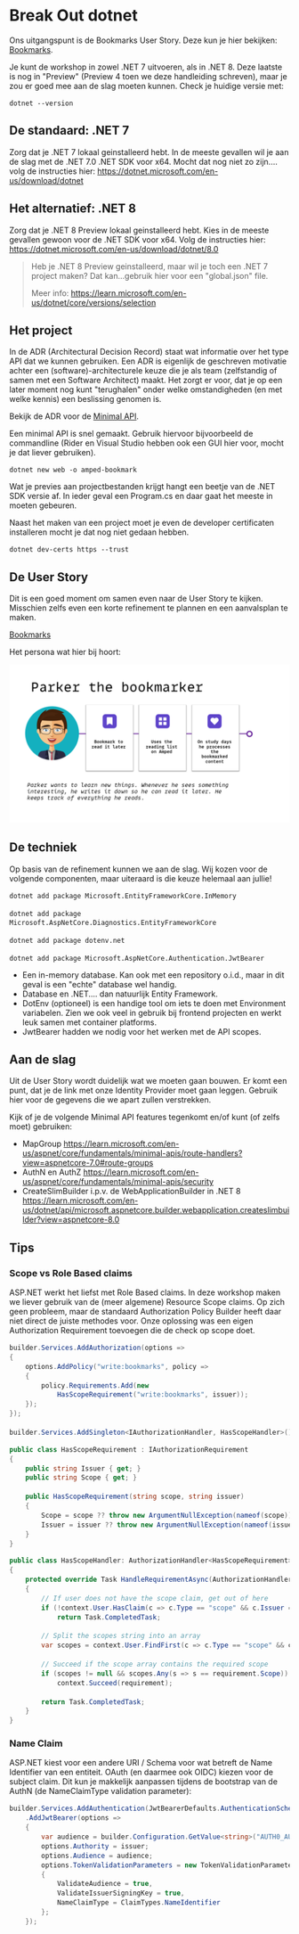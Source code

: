 # Break Out dotnet

Ons uitgangspunt is de Bookmarks User Story. Deze kun je hier bekijken: [Bookmarks](../../docs/backlog/1.%20Bookmarks.md).

Je kunt de workshop in zowel .NET 7 uitvoeren, als in .NET 8. Deze laatste is nog in "Preview" (Preview 4 toen we deze handleiding schreven), maar je zou er goed mee aan de slag moeten kunnen. Check je huidige versie met: 

```
dotnet --version
```


## De standaard: .NET 7

Zorg dat je .NET 7 lokaal geinstalleerd hebt. In de meeste gevallen wil je aan de slag met de .NET 7.0 .NET SDK voor x64.  Mocht dat nog niet zo zijn.... volg de instructies hier: https://dotnet.microsoft.com/en-us/download/dotnet 


## Het alternatief: .NET 8

Zorg dat je .NET 8 Preview lokaal geinstalleerd hebt. Kies in de meeste gevallen gewoon voor de .NET SDK voor x64. Volg de instructies hier: https://dotnet.microsoft.com/en-us/download/dotnet/8.0

> Heb je .NET 8 Preview geinstalleerd, maar wil je toch een .NET 7 project maken? Dat kan...gebruik hier voor een "global.json" file.
>
> Meer info: https://learn.microsoft.com/en-us/dotnet/core/versions/selection


## Het project

In de ADR (Architectural Decision Record) staat wat informatie over het type API dat we kunnen gebruiken. Een ADR is eigenlijk de geschreven motivatie achter een (software)-architecturele keuze die je als team (zelfstandig of samen met een Software Architect) maakt. Het zorgt er voor, dat je op een later moment nog kunt "terughalen" onder welke omstandigheden (en met welke kennis) een beslissing genomen is. 

Bekijk de ADR voor de [Minimal API](../../docs/ADR/1.%20Minimal%20API.md).

Een minimal API is snel gemaakt. Gebruik hiervoor bijvoorbeeld de commandline (Rider en Visual Studio hebben ook een GUI hier voor, mocht je dat liever gebruiken).

```
dotnet new web -o amped-bookmark
```

Wat je previes aan projectbestanden krijgt hangt een beetje van de .NET SDK versie af. In ieder geval een Program.cs en daar gaat het meeste in moeten gebeuren. 

Naast het maken van een project moet je even de developer certificaten installeren mocht je dat nog niet gedaan hebben. 

```
dotnet dev-certs https --trust
```

## De User Story

Dit is een goed moment om samen even naar de User Story te kijken. Misschien zelfs even een korte refinement te plannen en een aanvalsplan te maken. 

[Bookmarks](../../docs/backlog/1.%20Bookmarks.md)

Het persona wat hier bij hoort:

![](../../docs/personas/parker.png)


## De techniek

Op basis van de refinement kunnen we aan de slag. Wij kozen voor de volgende componenten, maar uiteraard is die keuze helemaal aan jullie!

```
dotnet add package Microsoft.EntityFrameworkCore.InMemory

dotnet add package Microsoft.AspNetCore.Diagnostics.EntityFrameworkCore

dotnet add package dotenv.net

dotnet add package Microsoft.AspNetCore.Authentication.JwtBearer
```

* Een in-memory database. Kan ook met een repository o.i.d., maar in dit geval is een "echte" database wel handig.
* Database en .NET.... dan natuurlijk Entity Framework.
* DotEnv (optioneel) is een handige tool om iets te doen met Environment variabelen. Zien we ook veel in gebruik bij frontend projecten en werkt leuk samen met container platforms. 
* JwtBearer hadden we nodig voor het werken met de API scopes.

## Aan de slag

Uit de User Story wordt duidelijk wat we moeten gaan bouwen. Er komt een punt, dat je de link met onze Identity Provider moet gaan leggen. Gebruik hier voor de gegevens die we apart zullen verstrekken.

Kijk of je de volgende Minimal API features tegenkomt en/of kunt (of zelfs moet) gebruiken:
* MapGroup https://learn.microsoft.com/en-us/aspnet/core/fundamentals/minimal-apis/route-handlers?view=aspnetcore-7.0#route-groups 
* AuthN en AuthZ https://learn.microsoft.com/en-us/aspnet/core/fundamentals/minimal-apis/security
* CreateSlimBuilder i.p.v. de WebApplicationBuilder in .NET 8 https://learn.microsoft.com/en-us/dotnet/api/microsoft.aspnetcore.builder.webapplication.createslimbuilder?view=aspnetcore-8.0

## Tips

### Scope vs Role Based claims

ASP.NET werkt het liefst met Role Based claims. In deze workshop maken we liever gebruik van de (meer algemene) Resource Scope claims. Op zich geen probleem, maar de standaard Authorization Policy Builder heeft daar niet direct de juiste methodes voor. Onze oplossing was een eigen Authorization Requirement toevoegen die de check op scope doet. 

```csharp
builder.Services.AddAuthorization(options =>
{
    options.AddPolicy("write:bookmarks", policy =>
    {
        policy.Requirements.Add(new
            HasScopeRequirement("write:bookmarks", issuer));
    });
});

builder.Services.AddSingleton<IAuthorizationHandler, HasScopeHandler>();
```

```csharp
public class HasScopeRequirement : IAuthorizationRequirement
{
    public string Issuer { get; }
    public string Scope { get; }

    public HasScopeRequirement(string scope, string issuer)
    {
        Scope = scope ?? throw new ArgumentNullException(nameof(scope));
        Issuer = issuer ?? throw new ArgumentNullException(nameof(issuer));
    }
}
```

```csharp
public class HasScopeHandler: AuthorizationHandler<HasScopeRequirement>
{
    protected override Task HandleRequirementAsync(AuthorizationHandlerContext context, HasScopeRequirement requirement)
    {
        // If user does not have the scope claim, get out of here
        if (!context.User.HasClaim(c => c.Type == "scope" && c.Issuer == requirement.Issuer))
            return Task.CompletedTask;

        // Split the scopes string into an array
        var scopes = context.User.FindFirst(c => c.Type == "scope" && c.Issuer == requirement.Issuer)?.Value.Split(' ');

        // Succeed if the scope array contains the required scope
        if (scopes != null && scopes.Any(s => s == requirement.Scope))
            context.Succeed(requirement);

        return Task.CompletedTask;
    }
}
```

### Name Claim

ASP.NET kiest voor een andere URI / Schema voor wat betreft de Name Identifier van een entiteit. OAuth (en daarmee ook OIDC) kiezen voor de subject claim. Dit kun je makkelijk aanpassen tijdens de bootstrap van de AuthN (de NameClaimType validation parameter):

```csharp
builder.Services.AddAuthentication(JwtBearerDefaults.AuthenticationScheme)
    .AddJwtBearer(options =>
    {
        var audience = builder.Configuration.GetValue<string>("AUTH0_AUDIENCE");
        options.Authority = issuer;
        options.Audience = audience;
        options.TokenValidationParameters = new TokenValidationParameters
        {
            ValidateAudience = true,
            ValidateIssuerSigningKey = true,
            NameClaimType = ClaimTypes.NameIdentifier
        };
    });
```